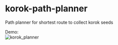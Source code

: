 # korok-path-planner
Path planner for shortest route to collect korok seeds

Demo:\
![korok_planner](https://user-images.githubusercontent.com/34557831/120221697-c2f83100-c236-11eb-9acb-7777a750c06d.gif)

